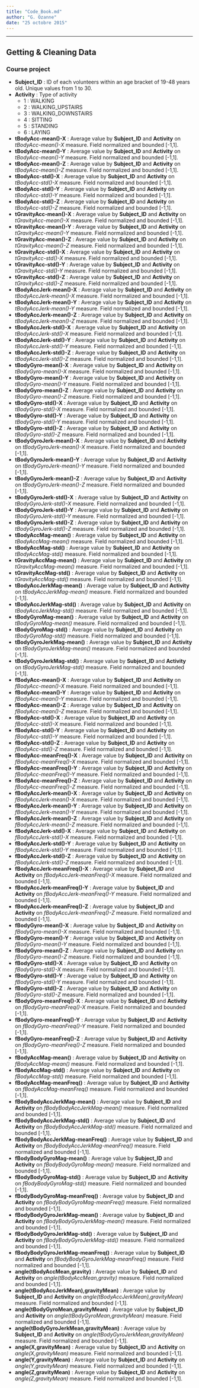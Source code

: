 ```yaml
---
title: "Code_Book.md"
author: "G. Ozanne"
date: "25 octobre 2015"
---
```

---


## Getting & Cleaning Data
### Course project  

- **Subject_ID** : ID of each volunteers within an age bracket of 19-48 years old. Unique values from 1 to 30.
- **Activity** : Type of activity
    - 1 : WALKING  
    - 2 : WALKING_UPSTAIRS  
    - 3 : WALKING_DOWNSTAIRS  
    - 4 : SITTING  
    - 5 : STANDING  
    - 6 : LAYING  <br/>
- **tBodyAcc-mean()-X** : Average value by **Subject_ID** and **Activity** on *tBodyAcc-mean()-X* measure. Field normalized and bounded [-1,1].  <br/>
- **tBodyAcc-mean()-Y** : Average value by **Subject_ID** and **Activity** on *tBodyAcc-mean()-Y* measure. Field normalized and bounded [-1,1].  <br/>
- **tBodyAcc-mean()-Z** : Average value by **Subject_ID** and **Activity** on *tBodyAcc-mean()-Z* measure. Field normalized and bounded [-1,1].  <br/>
- **tBodyAcc-std()-X** : Average value by **Subject_ID** and **Activity** on *tBodyAcc-std()-X* measure. Field normalized and bounded [-1,1].  <br/>
- **tBodyAcc-std()-Y** : Average value by **Subject_ID** and **Activity** on *tBodyAcc-std()-Y* measure. Field normalized and bounded [-1,1].  <br/>
- **tBodyAcc-std()-Z** : Average value by **Subject_ID** and **Activity** on *tBodyAcc-std()-Z* measure. Field normalized and bounded [-1,1].  <br/>
- **tGravityAcc-mean()-X** : Average value by **Subject_ID** and **Activity** on *tGravityAcc-mean()-X* measure. Field normalized and bounded [-1,1].  <br/>
- **tGravityAcc-mean()-Y** : Average value by **Subject_ID** and **Activity** on *tGravityAcc-mean()-Y* measure. Field normalized and bounded [-1,1].  <br/>
- **tGravityAcc-mean()-Z** : Average value by **Subject_ID** and **Activity** on *tGravityAcc-mean()-Z* measure. Field normalized and bounded [-1,1].  <br/>
- **tGravityAcc-std()-X** : Average value by **Subject_ID** and **Activity** on *tGravityAcc-std()-X* measure. Field normalized and bounded [-1,1].  <br/>
- **tGravityAcc-std()-Y** : Average value by **Subject_ID** and **Activity** on *tGravityAcc-std()-Y* measure. Field normalized and bounded [-1,1].  <br/>
- **tGravityAcc-std()-Z** : Average value by **Subject_ID** and **Activity** on *tGravityAcc-std()-Z* measure. Field normalized and bounded [-1,1].  <br/>
- **tBodyAccJerk-mean()-X** : Average value by **Subject_ID** and **Activity** on *tBodyAccJerk-mean()-X* measure. Field normalized and bounded [-1,1].  <br/>
- **tBodyAccJerk-mean()-Y** : Average value by **Subject_ID** and **Activity** on *tBodyAccJerk-mean()-Y* measure. Field normalized and bounded [-1,1].  <br/>
- **tBodyAccJerk-mean()-Z** : Average value by **Subject_ID** and **Activity** on *tBodyAccJerk-mean()-Z* measure. Field normalized and bounded [-1,1].  <br/>
- **tBodyAccJerk-std()-X** : Average value by **Subject_ID** and **Activity** on *tBodyAccJerk-std()-X* measure. Field normalized and bounded [-1,1].  <br/>
- **tBodyAccJerk-std()-Y** : Average value by **Subject_ID** and **Activity** on *tBodyAccJerk-std()-Y* measure. Field normalized and bounded [-1,1].  <br/>
- **tBodyAccJerk-std()-Z** : Average value by **Subject_ID** and **Activity** on *tBodyAccJerk-std()-Z* measure. Field normalized and bounded [-1,1].  <br/>
- **tBodyGyro-mean()-X** : Average value by **Subject_ID** and **Activity** on *tBodyGyro-mean()-X* measure. Field normalized and bounded [-1,1].  <br/>
- **tBodyGyro-mean()-Y** : Average value by **Subject_ID** and **Activity** on *tBodyGyro-mean()-Y* measure. Field normalized and bounded [-1,1].  <br/>
- **tBodyGyro-mean()-Z** : Average value by **Subject_ID** and **Activity** on *tBodyGyro-mean()-Z* measure. Field normalized and bounded [-1,1].  <br/>
- **tBodyGyro-std()-X** : Average value by **Subject_ID** and **Activity** on *tBodyGyro-std()-X* measure. Field normalized and bounded [-1,1].  <br/>
- **tBodyGyro-std()-Y** : Average value by **Subject_ID** and **Activity** on *tBodyGyro-std()-Y* measure. Field normalized and bounded [-1,1].  <br/>
- **tBodyGyro-std()-Z** : Average value by **Subject_ID** and **Activity** on *tBodyGyro-std()-Z* measure. Field normalized and bounded [-1,1].  <br/>
- **tBodyGyroJerk-mean()-X** : Average value by **Subject_ID** and **Activity** on *tBodyGyroJerk-mean()-X* measure. Field normalized and bounded [-1,1].  <br/>
- **tBodyGyroJerk-mean()-Y** : Average value by **Subject_ID** and **Activity** on *tBodyGyroJerk-mean()-Y* measure. Field normalized and bounded [-1,1].  <br/>
- **tBodyGyroJerk-mean()-Z** : Average value by **Subject_ID** and **Activity** on *tBodyGyroJerk-mean()-Z* measure. Field normalized and bounded [-1,1].  <br/>
- **tBodyGyroJerk-std()-X** : Average value by **Subject_ID** and **Activity** on *tBodyGyroJerk-std()-X* measure. Field normalized and bounded [-1,1].  <br/>
- **tBodyGyroJerk-std()-Y** : Average value by **Subject_ID** and **Activity** on *tBodyGyroJerk-std()-Y* measure. Field normalized and bounded [-1,1].  <br/>
- **tBodyGyroJerk-std()-Z** : Average value by **Subject_ID** and **Activity** on *tBodyGyroJerk-std()-Z* measure. Field normalized and bounded [-1,1].  <br/>
- **tBodyAccMag-mean()** : Average value by **Subject_ID** and **Activity** on *tBodyAccMag-mean()* measure. Field normalized and bounded [-1,1].  <br/>
- **tBodyAccMag-std()** : Average value by **Subject_ID** and **Activity** on *tBodyAccMag-std()* measure. Field normalized and bounded [-1,1].  <br/>
- **tGravityAccMag-mean()** : Average value by **Subject_ID** and **Activity** on *tGravityAccMag-mean()* measure. Field normalized and bounded [-1,1].  <br/>
- **tGravityAccMag-std()** : Average value by **Subject_ID** and **Activity** on *tGravityAccMag-std()* measure. Field normalized and bounded [-1,1].  <br/>
- **tBodyAccJerkMag-mean()** : Average value by **Subject_ID** and **Activity** on *tBodyAccJerkMag-mean()* measure. Field normalized and bounded [-1,1].  <br/>
- **tBodyAccJerkMag-std()** : Average value by **Subject_ID** and **Activity** on *tBodyAccJerkMag-std()* measure. Field normalized and bounded [-1,1].  <br/>
- **tBodyGyroMag-mean()** : Average value by **Subject_ID** and **Activity** on *tBodyGyroMag-mean()* measure. Field normalized and bounded [-1,1].  <br/>
- **tBodyGyroMag-std()** : Average value by **Subject_ID** and **Activity** on *tBodyGyroMag-std()* measure. Field normalized and bounded [-1,1].  <br/>
- **tBodyGyroJerkMag-mean()** : Average value by **Subject_ID** and **Activity** on *tBodyGyroJerkMag-mean()* measure. Field normalized and bounded [-1,1].  <br/>
- **tBodyGyroJerkMag-std()** : Average value by **Subject_ID** and **Activity** on *tBodyGyroJerkMag-std()* measure. Field normalized and bounded [-1,1].  <br/>
- **fBodyAcc-mean()-X** : Average value by **Subject_ID** and **Activity** on *fBodyAcc-mean()-X* measure. Field normalized and bounded [-1,1].  <br/>
- **fBodyAcc-mean()-Y** : Average value by **Subject_ID** and **Activity** on *fBodyAcc-mean()-Y* measure. Field normalized and bounded [-1,1].  <br/>
- **fBodyAcc-mean()-Z** : Average value by **Subject_ID** and **Activity** on *fBodyAcc-mean()-Z* measure. Field normalized and bounded [-1,1].  <br/>
- **fBodyAcc-std()-X** : Average value by **Subject_ID** and **Activity** on *fBodyAcc-std()-X* measure. Field normalized and bounded [-1,1].  <br/>
- **fBodyAcc-std()-Y** : Average value by **Subject_ID** and **Activity** on *fBodyAcc-std()-Y* measure. Field normalized and bounded [-1,1].  <br/>
- **fBodyAcc-std()-Z** : Average value by **Subject_ID** and **Activity** on *fBodyAcc-std()-Z* measure. Field normalized and bounded [-1,1].  <br/>
- **fBodyAcc-meanFreq()-X** : Average value by **Subject_ID** and **Activity** on *fBodyAcc-meanFreq()-X* measure. Field normalized and bounded [-1,1].  <br/>
- **fBodyAcc-meanFreq()-Y** : Average value by **Subject_ID** and **Activity** on *fBodyAcc-meanFreq()-Y* measure. Field normalized and bounded [-1,1].  <br/>
- **fBodyAcc-meanFreq()-Z** : Average value by **Subject_ID** and **Activity** on *fBodyAcc-meanFreq()-Z* measure. Field normalized and bounded [-1,1].  <br/>
- **fBodyAccJerk-mean()-X** : Average value by **Subject_ID** and **Activity** on *fBodyAccJerk-mean()-X* measure. Field normalized and bounded [-1,1].  <br/>
- **fBodyAccJerk-mean()-Y** : Average value by **Subject_ID** and **Activity** on *fBodyAccJerk-mean()-Y* measure. Field normalized and bounded [-1,1].  <br/>
- **fBodyAccJerk-mean()-Z** : Average value by **Subject_ID** and **Activity** on *fBodyAccJerk-mean()-Z* measure. Field normalized and bounded [-1,1].  <br/>
- **fBodyAccJerk-std()-X** : Average value by **Subject_ID** and **Activity** on *fBodyAccJerk-std()-X* measure. Field normalized and bounded [-1,1].  <br/>
- **fBodyAccJerk-std()-Y** : Average value by **Subject_ID** and **Activity** on *fBodyAccJerk-std()-Y* measure. Field normalized and bounded [-1,1].  <br/>
- **fBodyAccJerk-std()-Z** : Average value by **Subject_ID** and **Activity** on *fBodyAccJerk-std()-Z* measure. Field normalized and bounded [-1,1].  <br/>
- **fBodyAccJerk-meanFreq()-X** : Average value by **Subject_ID** and **Activity** on *fBodyAccJerk-meanFreq()-X* measure. Field normalized and bounded [-1,1].  <br/>
- **fBodyAccJerk-meanFreq()-Y** : Average value by **Subject_ID** and **Activity** on *fBodyAccJerk-meanFreq()-Y* measure. Field normalized and bounded [-1,1].  <br/>
- **fBodyAccJerk-meanFreq()-Z** : Average value by **Subject_ID** and **Activity** on *fBodyAccJerk-meanFreq()-Z* measure. Field normalized and bounded [-1,1].  <br/>
- **fBodyGyro-mean()-X** : Average value by **Subject_ID** and **Activity** on *fBodyGyro-mean()-X* measure. Field normalized and bounded [-1,1].  <br/>
- **fBodyGyro-mean()-Y** : Average value by **Subject_ID** and **Activity** on *fBodyGyro-mean()-Y* measure. Field normalized and bounded [-1,1].  <br/>
- **fBodyGyro-mean()-Z** : Average value by **Subject_ID** and **Activity** on *fBodyGyro-mean()-Z* measure. Field normalized and bounded [-1,1].  <br/>
- **fBodyGyro-std()-X** : Average value by **Subject_ID** and **Activity** on *fBodyGyro-std()-X* measure. Field normalized and bounded [-1,1].  <br/>
- **fBodyGyro-std()-Y** : Average value by **Subject_ID** and **Activity** on *fBodyGyro-std()-Y* measure. Field normalized and bounded [-1,1].  <br/>
- **fBodyGyro-std()-Z** : Average value by **Subject_ID** and **Activity** on *fBodyGyro-std()-Z* measure. Field normalized and bounded [-1,1].  <br/>
- **fBodyGyro-meanFreq()-X** : Average value by **Subject_ID** and **Activity** on *fBodyGyro-meanFreq()-X* measure. Field normalized and bounded [-1,1].  <br/>
- **fBodyGyro-meanFreq()-Y** : Average value by **Subject_ID** and **Activity** on *fBodyGyro-meanFreq()-Y* measure. Field normalized and bounded [-1,1].  <br/>
- **fBodyGyro-meanFreq()-Z** : Average value by **Subject_ID** and **Activity** on *fBodyGyro-meanFreq()-Z* measure. Field normalized and bounded [-1,1].  <br/>
- **fBodyAccMag-mean()** : Average value by **Subject_ID** and **Activity** on *fBodyAccMag-mean()* measure. Field normalized and bounded [-1,1].  <br/>
- **fBodyAccMag-std()** : Average value by **Subject_ID** and **Activity** on *fBodyAccMag-std()* measure. Field normalized and bounded [-1,1].  <br/>
- **fBodyAccMag-meanFreq()** : Average value by **Subject_ID** and **Activity** on *fBodyAccMag-meanFreq()* measure. Field normalized and bounded [-1,1].  <br/>
- **fBodyBodyAccJerkMag-mean()** : Average value by **Subject_ID** and **Activity** on *fBodyBodyAccJerkMag-mean()* measure. Field normalized and bounded [-1,1].  <br/>
- **fBodyBodyAccJerkMag-std()** : Average value by **Subject_ID** and **Activity** on *fBodyBodyAccJerkMag-std()* measure. Field normalized and bounded [-1,1].  <br/>
- **fBodyBodyAccJerkMag-meanFreq()** : Average value by **Subject_ID** and **Activity** on *fBodyBodyAccJerkMag-meanFreq()* measure. Field normalized and bounded [-1,1].  <br/>
- **fBodyBodyGyroMag-mean()** : Average value by **Subject_ID** and **Activity** on *fBodyBodyGyroMag-mean()* measure. Field normalized and bounded [-1,1].  <br/>
- **fBodyBodyGyroMag-std()** : Average value by **Subject_ID** and **Activity** on *fBodyBodyGyroMag-std()* measure. Field normalized and bounded [-1,1].  <br/>
- **fBodyBodyGyroMag-meanFreq()** : Average value by **Subject_ID** and **Activity** on *fBodyBodyGyroMag-meanFreq()* measure. Field normalized and bounded [-1,1].  <br/>
- **fBodyBodyGyroJerkMag-mean()** : Average value by **Subject_ID** and **Activity** on *fBodyBodyGyroJerkMag-mean()* measure. Field normalized and bounded [-1,1].  <br/>
- **fBodyBodyGyroJerkMag-std()** : Average value by **Subject_ID** and **Activity** on *fBodyBodyGyroJerkMag-std()* measure. Field normalized and bounded [-1,1].  <br/>
- **fBodyBodyGyroJerkMag-meanFreq()** : Average value by **Subject_ID** and **Activity** on *fBodyBodyGyroJerkMag-meanFreq()* measure. Field normalized and bounded [-1,1].  <br/>
- **angle(tBodyAccMean,gravity)** : Average value by **Subject_ID** and **Activity** on *angle(tBodyAccMean,gravity)* measure. Field normalized and bounded [-1,1].  <br/>
- **angle(tBodyAccJerkMean),gravityMean)** : Average value by **Subject_ID** and **Activity** on *angle(tBodyAccJerkMean),gravityMean)* measure. Field normalized and bounded [-1,1].  <br/>
- **angle(tBodyGyroMean,gravityMean)** : Average value by **Subject_ID** and **Activity** on *angle(tBodyGyroMean,gravityMean)* measure. Field normalized and bounded [-1,1].  <br/>
- **angle(tBodyGyroJerkMean,gravityMean)** : Average value by **Subject_ID** and **Activity** on *angle(tBodyGyroJerkMean,gravityMean)* measure. Field normalized and bounded [-1,1].  <br/>
- **angle(X,gravityMean)** : Average value by **Subject_ID** and **Activity** on *angle(X,gravityMean)* measure. Field normalized and bounded [-1,1].  <br/>
- **angle(Y,gravityMean)** : Average value by **Subject_ID** and **Activity** on *angle(Y,gravityMean)* measure. Field normalized and bounded [-1,1].  <br/>
- **angle(Z,gravityMean)** : Average value by **Subject_ID** and **Activity** on *angle(Z,gravityMean)* measure. Field normalized and bounded [-1,1].  <br/>

